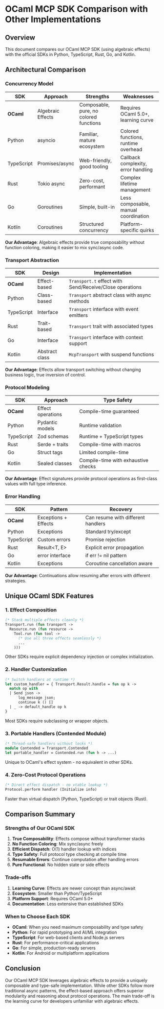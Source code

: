 # OCaml MCP SDK Comparison with Other Implementations

## Overview

This document compares our OCaml MCP SDK (using algebraic effects) with the official SDKs in Python, TypeScript, Rust, Go, and Kotlin.

## Architectural Comparison

### Concurrency Model

| SDK | Approach | Strengths | Weaknesses |
|-----|----------|-----------|------------|
| **OCaml** | Algebraic Effects | Composable, pure, no colored functions | Requires OCaml 5.0+, learning curve |
| Python | asyncio | Familiar, mature ecosystem | Colored functions, runtime overhead |
| TypeScript | Promises/async | Web-friendly, good tooling | Callback complexity, error handling |
| Rust | Tokio async | Zero-cost, performant | Complex lifetime management |
| Go | Goroutines | Simple, built-in | Less composable, manual coordination |
| Kotlin | Coroutines | Structured concurrency | Platform-specific quirks |

**Our Advantage**: Algebraic effects provide true composability without function coloring, making it easier to mix sync/async code.

### Transport Abstraction

| SDK | Design | Implementation |
|-----|--------|----------------|
| **OCaml** | Effect-based | `Transport.t` effect with Send/Receive/Close operations |
| Python | Class-based | `Transport` abstract class with async methods |
| TypeScript | Interface | `Transport` interface with event emitters |
| Rust | Trait-based | `Transport` trait with associated types |
| Go | Interface | `Transport` interface with context support |
| Kotlin | Abstract class | `McpTransport` with suspend functions |

**Our Advantage**: Effects allow transport switching without changing business logic, true inversion of control.

### Protocol Modeling

| SDK | Approach | Type Safety |
|-----|----------|-------------|
| **OCaml** | Effect operations | Compile-time guaranteed |
| Python | Pydantic models | Runtime validation |
| TypeScript | Zod schemas | Runtime + TypeScript types |
| Rust | Serde + traits | Compile-time with macros |
| Go | Struct tags | Limited compile-time |
| Kotlin | Sealed classes | Compile-time with exhaustive checks |

**Our Advantage**: Effect signatures provide protocol operations as first-class values with full type inference.

### Error Handling

| SDK | Pattern | Recovery |
|-----|---------|----------|
| **OCaml** | Exceptions + Effects | Can resume with different handlers |
| Python | Exceptions | Standard try/except |
| TypeScript | Custom errors | Promise rejection |
| Rust | Result<T, E> | Explicit error propagation |
| Go | error interface | if err != nil pattern |
| Kotlin | Exceptions | Coroutine cancellation aware |

**Our Advantage**: Continuations allow resuming after errors with different strategies.

## Unique OCaml SDK Features

### 1. **Effect Composition**
```ocaml
(* Stack multiple effects cleanly *)
Transport.run (fun transport ->
  Resource.run (fun resource ->
    Tool.run (fun tool ->
      (* Use all three effects seamlessly *)
      ...
    )))
```

Other SDKs require explicit dependency injection or complex initialization.

### 2. **Handler Customization**
```ocaml
(* Switch handlers at runtime *)
let custom_handler = { Transport.Result.handle = fun op k ->
  match op with
  | Send json -> 
      log_message json;
      continue k () []
  | _ -> default_handle op k
}
```

Most SDKs require subclassing or wrapper objects.

### 3. **Portable Handlers (Contended Module)**
```ocaml
(* Thread-safe handlers without locks *)
module Contended = Transport.Contended
let portable_handler = Contended.run (fun h -> ...)
```

Unique to OCaml's effect system - no equivalent in other SDKs.

### 4. **Zero-Cost Protocol Operations**
```ocaml
(* Direct effect dispatch - no vtable lookup *)
Protocol.perform handler (Initialize info)
```

Faster than virtual dispatch (Python, TypeScript) or trait objects (Rust).

## Comparison Summary

### Strengths of Our OCaml SDK

1. **True Composability**: Effects compose without transformer stacks
2. **No Function Coloring**: Mix sync/async freely
3. **Efficient Dispatch**: O(1) handler lookup with indices
4. **Type Safety**: Full protocol type checking at compile time
5. **Resumable Errors**: Continue computation after handling errors
6. **Pure Functional**: No hidden state or side effects

### Trade-offs

1. **Learning Curve**: Effects are newer concept than async/await
2. **Ecosystem**: Smaller than Python/TypeScript
3. **Platform Support**: Requires OCaml 5.0+
4. **Documentation**: Less extensive than established SDKs

### When to Choose Each SDK

- **OCaml**: When you need maximum composability and type safety
- **Python**: For rapid prototyping and AI/ML integration
- **TypeScript**: For web-based clients and Node.js servers
- **Rust**: For performance-critical applications
- **Go**: For simple, production-ready servers
- **Kotlin**: For Android or multiplatform applications

## Conclusion

Our OCaml MCP SDK leverages algebraic effects to provide a uniquely composable and type-safe implementation. While other SDKs follow more traditional async patterns, the effect-based approach offers superior modularity and reasoning about protocol operations. The main trade-off is the learning curve for developers unfamiliar with algebraic effects.
